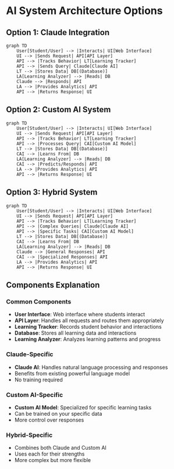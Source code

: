 # AI System Architecture Options

## Option 1: Claude Integration
```mermaid
graph TD
    User[Student/User] --> |Interacts| UI[Web Interface]
    UI --> |Sends Request| API[API Layer]
    API --> |Tracks Behavior| LT[Learning Tracker]
    API --> |Sends Query| Claude[Claude AI]
    LT --> |Stores Data| DB[(Database)]
    LA[Learning Analyzer] --> |Reads| DB
    Claude --> |Responds| API
    LA --> |Provides Analytics| API
    API --> |Returns Response| UI
```

## Option 2: Custom AI System
```mermaid
graph TD
    User[Student/User] --> |Interacts| UI[Web Interface]
    UI --> |Sends Request| API[API Layer]
    API --> |Tracks Behavior| LT[Learning Tracker]
    API --> |Processes Query| CAI[Custom AI Model]
    LT --> |Stores Data| DB[(Database)]
    CAI --> |Learns From| DB
    LA[Learning Analyzer] --> |Reads| DB
    CAI --> |Predicts/Responds| API
    LA --> |Provides Analytics| API
    API --> |Returns Response| UI
```

## Option 3: Hybrid System
```mermaid
graph TD
    User[Student/User] --> |Interacts| UI[Web Interface]
    UI --> |Sends Request| API[API Layer]
    API --> |Tracks Behavior| LT[Learning Tracker]
    API --> |Complex Queries| Claude[Claude AI]
    API --> |Specific Tasks| CAI[Custom AI Model]
    LT --> |Stores Data| DB[(Database)]
    CAI --> |Learns From| DB
    LA[Learning Analyzer] --> |Reads| DB
    Claude --> |General Responses| API
    CAI --> |Specialized Responses| API
    LA --> |Provides Analytics| API
    API --> |Returns Response| UI
```

## Components Explanation

### Common Components
- **User Interface**: Web interface where students interact
- **API Layer**: Handles all requests and routes them appropriately
- **Learning Tracker**: Records student behavior and interactions
- **Database**: Stores all learning data and interactions
- **Learning Analyzer**: Analyzes learning patterns and progress

### Claude-Specific
- **Claude AI**: Handles natural language processing and responses
- Benefits from existing powerful language model
- No training required

### Custom AI-Specific
- **Custom AI Model**: Specialized for specific learning tasks
- Can be trained on your specific data
- More control over responses

### Hybrid-Specific
- Combines both Claude and Custom AI
- Uses each for their strengths
- More complex but more flexible
